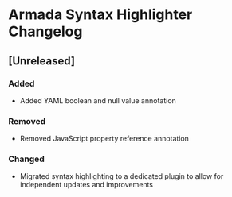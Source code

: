 <!-- Keep a Changelog guide -> https://keepachangelog.com -->

# Armada Syntax Highlighter Changelog

## [Unreleased]

### Added

- Added YAML boolean and null value annotation

### Removed

- Removed JavaScript property reference annotation

### Changed

- Migrated syntax highlighting to a dedicated plugin to allow for independent updates and improvements